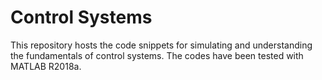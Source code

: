 # Control Systems
This repository hosts the code snippets for simulating and understanding the fundamentals of control systems.
The codes have been tested with MATLAB R2018a.

